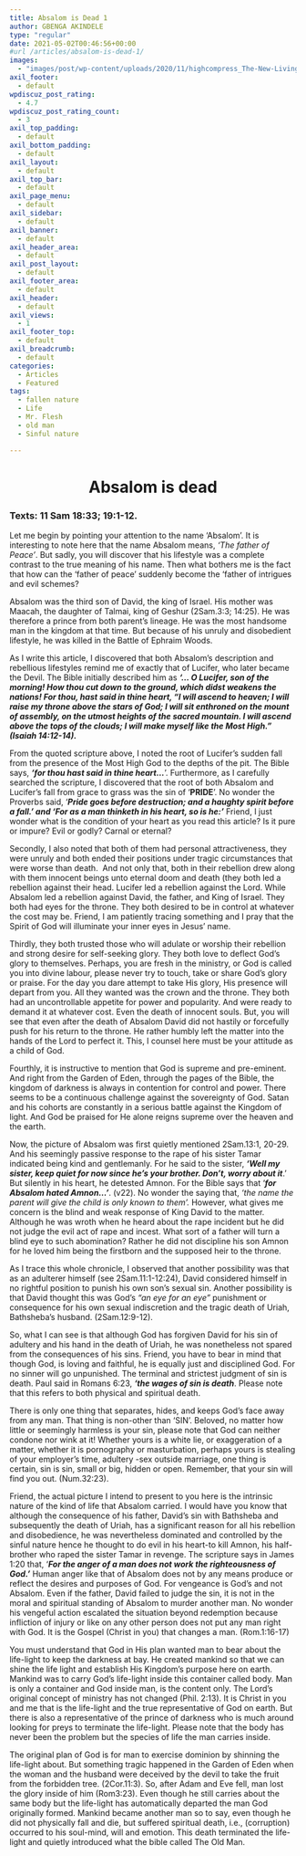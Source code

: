 ```yaml
---
title: Absalom is Dead 1
author: GBENGA AKINDELE
type: "regular"
date: 2021-05-02T00:46:56+00:00
#url /articles/absalom-is-dead-1/
images: 
  - "images/post/wp-content/uploads/2020/11/highcompress_The-New-Living-Way-Community-Website-Blog-Image-Template-500-x-500-9.jpg"
axil_footer:
  - default
wpdiscuz_post_rating:
  - 4.7
wpdiscuz_post_rating_count:
  - 3
axil_top_padding:
  - default
axil_bottom_padding:
  - default
axil_layout:
  - default
axil_top_bar:
  - default
axil_page_menu:
  - default
axil_sidebar:
  - default
axil_banner:
  - default
axil_header_area:
  - default
axil_post_layout:
  - default
axil_footer_area:
  - default
axil_header:
  - default
axil_views:
  - 1
axil_footer_top:
  - default
axil_breadcrumb:
  - default
categories:
  - Articles
  - Featured
tags:
  - fallen nature
  - Life
  - Mr. Flesh
  - old man
  - Sinful nature

---
```

<h1 style="text-align: center;">
  Absalom is dead
</h1>

### Texts: 11 Sam 18:33; 19:1-12.

Let me begin by pointing your attention to the name ‘Absalom’. It is interesting to note here that the name Absalom means, _‘The father of Peace’_. But sadly, you will discover that his lifestyle was a complete contrast to the true meaning of his name. Then what bothers me is the fact that how can the ‘father of peace’ suddenly become the ‘father of intrigues and evil schemes?

Absalom was the third son of David, the king of Israel. His mother was Maacah, the daughter of Talmai, king of Geshur (2Sam.3:3; 14:25). He was therefore a prince from both parent’s lineage. He was the most handsome man in the kingdom at that time. But because of his unruly and disobedient lifestyle, he was killed in the Battle of Ephraim Woods.

As I write this article, I discovered that both Absalom&#8217;s description and rebellious lifestyles remind me of exactly that of Lucifer, who later became the Devil. The Bible initially described him as **_‘… O Lucifer, son of the morning! How thou cut down to the ground, which didst weakens the nations! For thou, hast said in thine heart, &#8220;I will ascend to heaven; I will raise my throne above the stars of God; I will sit enthroned on the mount of assembly, on the utmost heights of the sacred mountain. I will ascend above the tops of the clouds; I will make myself like the Most High.” (Isaiah 14:12-14)._**

From the quoted scripture above, I noted the root of Lucifer&#8217;s sudden fall from the presence of the Most High God to the depths of the pit. The Bible says, **_‘for thou hast said in thine heart…_**’. Furthermore, as I carefully searched the scripture, I discovered that the root of both Absalom and Lucifer&#8217;s fall from grace to grass was the sin of &#8216;**PRIDE**’. No wonder the Proverbs said, ‘**_Pride goes before destruction; and a haughty spirit before a fall.’ and ‘For as a man thinketh in his heart, so is he:’_** Friend, I just wonder what is the condition of your heart as you read this article? Is it pure or impure? Evil or godly? Carnal or eternal?

Secondly, I also noted that both of them had personal attractiveness, they were unruly and both ended their positions under tragic circumstances that were worse than death.  And not only that, both in their rebellion drew along with them innocent beings unto eternal doom and death (they both led a rebellion against their head. Lucifer led a rebellion against the Lord. While Absalom led a rebellion against David, the father, and King of Israel. They both had eyes for the throne. They both desired to be in control at whatever the cost may be. Friend, I am patiently tracing something and I pray that the Spirit of God will illuminate your inner eyes in Jesus’ name.

Thirdly, they both trusted those who will adulate or worship their rebellion and strong desire for self-seeking glory. They both love to deflect God’s glory to themselves. Perhaps, you are fresh in the ministry, or God is called you into divine labour, please never try to touch, take or share God&#8217;s glory or praise. For the day you dare attempt to take His glory, His presence will depart from you. All they wanted was the crown and the throne. They both had an uncontrollable appetite for power and popularity. And were ready to demand it at whatever cost. Even the death of innocent souls. But, you will see that even after the death of Absalom David did not hastily or forcefully push for his return to the throne. He rather humbly left the matter into the hands of the Lord to perfect it. This, I counsel here must be your attitude as a child of God.

Fourthly, it is instructive to mention that God is supreme and pre-eminent. And right from the Garden of Eden, through the pages of the Bible, the kingdom of darkness is always in contention for control and power. There seems to be a continuous challenge against the sovereignty of God. Satan and his cohorts are constantly in a serious battle against the Kingdom of light. And God be praised for He alone reigns supreme over the heaven and the earth.

Now, the picture of Absalom was first quietly mentioned 2Sam.13:1, 20-29. And his seemingly passive response to the rape of his sister Tamar indicated being kind and gentlemanly. For he said to the sister, **_&#8216;Well my sister, keep quiet for now since he&#8217;s your brother. Don’t, worry about it_**.’ But silently in his heart, he detested Amnon. For the Bible says that &#8216;**_for Absalom hated Amnon…’_**. (v22). No wonder the saying that, _‘the name the parent will give the child is only known to them’._ However, what gives me concern is the blind and weak response of King David to the matter. Although he was wroth when he heard about the rape incident but he did not judge the evil act of rape and incest. What sort of a father will turn a blind eye to such abomination? Rather he did not discipline his son Amnon for he loved him being the firstborn and the supposed heir to the throne.

As I trace this whole chronicle, I observed that another possibility was that as an adulterer himself (see 2Sam.11:1-12:24), David considered himself in no rightful position to punish his own son’s sexual sin. Another possibility is that David thought this was God’s _“an eye for an eye”_ punishment or consequence for his own sexual indiscretion and the tragic death of Uriah, Bathsheba’s husband. (2Sam.12:9-12).

So, what I can see is that although God has forgiven David for his sin of adultery and his hand in the death of Uriah, he was nonetheless not spared from the consequences of his sins. Friend, you have to bear in mind that though God, is loving and faithful, he is equally just and disciplined God. For no sinner will go unpunished. The terminal and strictest judgment of sin is death. Paul said in Romans 6:23, **_&#8216;the wages of sin is death_**. Please note that this refers to both physical and spiritual death.

There is only one thing that separates, hides, and keeps God&#8217;s face away from any man. That thing is non-other than &#8216;SIN&#8217;. Beloved, no matter how little or seemingly harmless is your sin, please note that God can neither condone nor wink at it! Whether yours is a white lie, or exaggeration of a matter, whether it is pornography or masturbation, perhaps yours is stealing of your employer’s time, adultery -sex outside marriage, one thing is certain, sin is sin, small or big, hidden or open. Remember, that your sin will find you out. (Num.32:23).

Friend, the actual picture I intend to present to you here is the intrinsic nature of the kind of life that Absalom carried. I would have you know that although the consequence of his father, David’s sin with Bathsheba and subsequently the death of Uriah, has a significant reason for all his rebellion and disobedience, he was nevertheless dominated and controlled by the sinful nature hence he thought to do evil in his heart-to kill Amnon, his half-brother who raped the sister Tamar in revenge. The scripture says in James 1:20 that, ‘**_For the anger of a man does not work the righteousness of God.’_** Human anger like that of Absalom does not by any means produce or reflect the desires and purposes of God. For vengeance is God&#8217;s and not Absalom. Even if the father, David failed to judge the sin, it is not in the moral and spiritual standing of Absalom to murder another man. No wonder his vengeful action escalated the situation beyond redemption because infliction of injury or like on any other person does not put any man right with God. It is the Gospel (Christ in you) that changes a man. (Rom.1:16-17)

You must understand that God in His plan wanted man to bear about the life-light to keep the darkness at bay. He created mankind so that we can shine the life light and establish His Kingdom&#8217;s purpose here on earth. Mankind was to carry God&#8217;s life-light inside this container called body. Man is only a container and God inside man, is the content only. The Lord’s original concept of ministry has not changed (Phil. 2:13). It is Christ in you and me that is the life-light and the true representative of God on earth. But there is also a representative of the prince of darkness who is much around looking for preys to terminate the life-light. Please note that the body has never been the problem but the species of life the man carries inside.

The original plan of God is for man to exercise dominion by shinning the life-light about. But something tragic happened in the Garden of Eden when the woman and the husband were deceived by the devil to take the fruit from the forbidden tree. (2Cor.11:3). So, after Adam and Eve fell, man lost the glory inside of him (Rom3:23). Even though he still carries about the same body but the life-light has automatically departed the man God originally formed. Mankind became another man so to say, even though he did not physically fall and die, but suffered spiritual death, i.e., (corruption) occurred to his soul-mind, will and emotion. This death terminated the life-light and quietly introduced what the bible called The Old Man.

&nbsp;